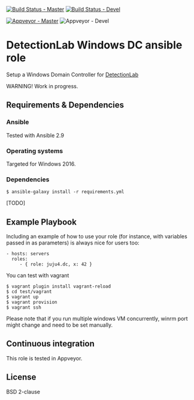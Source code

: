 [![Build Status - Master](https://travis-ci.org/juju4/ansible-dc.svg?branch=master)](https://travis-ci.org/juju4/ansible-dc)
[![Build Status - Devel](https://travis-ci.org/juju4/ansible-dc.svg?branch=devel)](https://travis-ci.org/juju4/ansible-dc/branches)

[![Appveyor - Master](https://ci.appveyor.com/api/projects/status/9n7p3hqhb8d4n2aq?svg=true)](https://ci.appveyor.com/project/juju4/ansible-dc)
![Appveyor - Devel](https://ci.appveyor.com/api/projects/status/9n7p3hqhb8d4n2aq/branch/devel?svg=true)

# DetectionLab Windows DC ansible role

Setup a Windows Domain Controller for [DetectionLab](https://github.com/clong/DetectionLab)

WARNING! Work in progress.

## Requirements & Dependencies

### Ansible

Tested with Ansible 2.9

### Operating systems

Targeted for Windows 2016.

### Dependencies

```
$ ansible-galaxy install -r requirements.yml
```

[TODO]

## Example Playbook

Including an example of how to use your role (for instance, with variables
passed in as parameters) is always nice for users too:

    - hosts: servers
      roles:
         - { role: juju4.dc, x: 42 }

You can test with vagrant
```
$ vagrant plugin install vagrant-reload
$ cd test/vagrant
$ vagrant up
$ vagrant provision
$ vagrant ssh
```
Please note that if you run multiple windows VM concurrently, winrm port might change and need to be set manually.

## Continuous integration

This role is tested in Appveyor.

## License

BSD 2-clause
